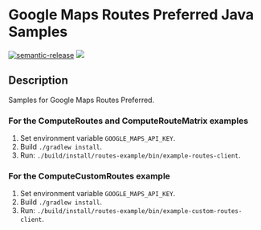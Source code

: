 # Google Maps Routes Preferred Java Samples

[![semantic-release](https://img.shields.io/badge/%20%20%F0%9F%93%A6%F0%9F%9A%80-semantic--release-e10079.svg)](https://github.com/semantic-release/semantic-release)
[![](https://github.com/jpoehnelt/in-solidarity-bot/raw/main/static//badge-flat.png)](https://github.com/apps/in-solidarity)

## Description

Samples for Google Maps Routes Preferred.

### For the ComputeRoutes and ComputeRouteMatrix examples

1.  Set environment variable `GOOGLE_MAPS_API_KEY`.
1.  Build `./gradlew install`.
1.  Run: `./build/install/routes-example/bin/example-routes-client`.

### For the ComputeCustomRoutes example

1.  Set environment variable `GOOGLE_MAPS_API_KEY`.
1.  Build `./gradlew install`.
1.  Run: `./build/install/routes-example/bin/example-custom-routes-client`.
